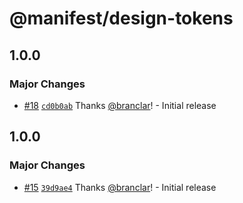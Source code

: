 # @manifest/design-tokens

## 1.0.0

### Major Changes

- [#18](https://github.com/project44/manifest/pull/18) [`cd0b0ab`](https://github.com/project44/manifest/commit/cd0b0ab4da43ba54ca7c398c061e1717a1389144) Thanks [@branclar](https://github.com/branclar)! - Initial release

## 1.0.0

### Major Changes

- [#15](https://github.com/project44/manifest/pull/15) [`39d9ae4`](https://github.com/project44/manifest/commit/39d9ae46b4d0a7e8d2c2ad5a7e7ce66e8334f4fc) Thanks [@branclar](https://github.com/branclar)! - Initial release
